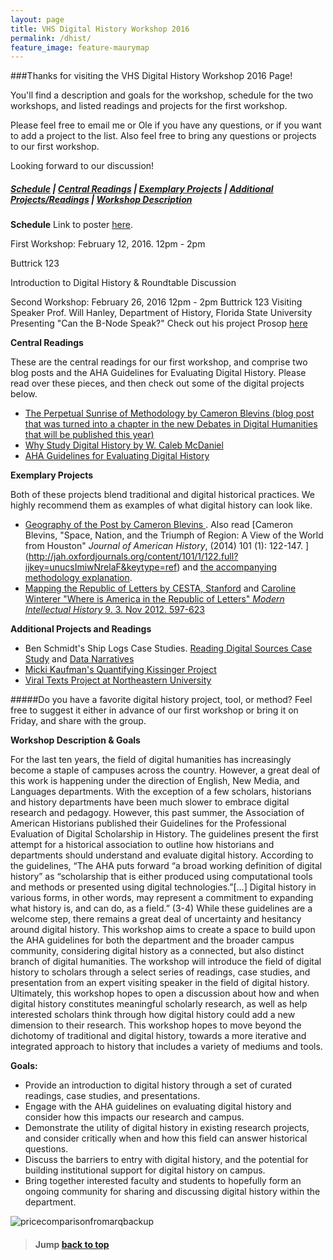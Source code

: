```yaml
---
layout: page
title: VHS Digital History Workshop 2016
permalink: /dhist/
feature_image: feature-maurymap
---
```



###Thanks for visiting the VHS Digital History Workshop 2016 Page! 

You'll find a description and goals for the workshop, schedule for the two workshops, and listed readings and projects for the first workshop.

Please feel free to email me or Ole if you have any questions, or if you want to add a project to the list. Also feel free to bring any questions or projects to our first workshop.

Looking forward to our discussion!

##### [Schedule](#schedule) | [Central Readings](#blogs) | [Exemplary Projects](#papers) | [Additional Projects/Readings](#digitalprojects) | [Workshop Description](#description)


<a name="schedule"></a>
__Schedule__
Link to poster [here](https://drive.google.com/file/d/0B4zUJZnLwaTtTEpyMlFnNUl3T3M/view?usp=sharing).

First Workshop: 
February 12, 2016. 12pm - 2pm

Buttrick 123

Introduction to Digital History & Roundtable Discussion

Second Workshop:
February 26, 2016
12pm - 2pm Buttrick 123
Visiting Speaker Prof. Will Hanley, Department of History, Florida State University
Presenting "Can the B-Node Speak?"
Check out his project Prosop [here](http://www.prosop.org)

<a name="blogs"></a>
__Central Readings__

These are the central readings for our first workshop, and comprise two blog posts and the AHA Guidelines for Evaluating Digital History. Please read over these pieces, and then check out some of the digital projects below.

* [The Perpetual Sunrise of Methodology by Cameron Blevins (blog post that was turned into a chapter in the new Debates in Digital Humanities that will be published this year)](http://www.cameronblevins.org/posts/perpetual-sunrise-methodology/)
* [Why Study Digital History by W. Caleb McDaniel](http://wcm1.web.rice.edu/why-study-digital-history.html) 
* [AHA Guidelines for Evaluating Digital History](https://www.historians.org/Documents/Teaching%20and%20Learning/Current%20Projects/Digital%20Scholarship%20Evaluation/Guidelines%20Dig.%20Scholarship%209.30.2015(0).pdf) 

<a name="papers"></a>
__Exemplary Projects__

Both of these projects blend traditional and digital historical practices. We highly recommend them as examples of what digital history can look like.

* [Geography of the Post by Cameron Blevins ](http://cameronblevins.org/gotp/). Also read [Cameron Blevins, "Space, Nation, and the Triumph of Region: A View of the World from Houston" *Journal of American History*, (2014) 101 (1): 122-147. ]  (http://jah.oxfordjournals.org/content/101/1/122.full?ijkey=unucsImiwNrelaF&keytype=ref) and [the accompanying methodology explanation](https://web.stanford.edu/group/spatialhistory/cgi-bin/site/pub.php?id=93 ). 
* [Mapping the Republic of Letters by CESTA, Stanford](http://republicofletters.stanford.edu) and [Caroline Winterer "Where is America in the Republic of Letters" *Modern Intellectual History* 9. 3. Nov 2012. 597-623](http://journals.cambridge.org/action/displayAbstract?fromPage=online&aid=8732022&fileId=S1479244312000212)  
  
<a name="digitalprojects"></a>
__Additional Projects and Readings__

* Ben Schmidt's Ship Logs Case Studies. [Reading Digital Sources Case Study](http://sappingattention.blogspot.com/2012/11/reading-digital-sources-case-study-in.html) and [Data Narratives](http://sappingattention.blogspot.com/2012/10/data-narratives-and-structural.html)
* [Micki Kaufman's Quantifying Kissinger Project](http://blog.quantifyingkissinger.com/ )
* [Viral Texts Project at Northeastern University](http://viraltexts.org/publications-and-press/) 

#####Do you have a favorite digital history project, tool, or method? Feel free to suggest it either in advance of our first workshop or bring it on Friday, and share with the group.

<a name="description"></a>
__Workshop Description & Goals__

For the last ten years, the field of digital humanities has increasingly become a staple of campuses across the country. However, a great deal of this work is happening under the direction of English, New Media, and Languages departments. With the exception of a few scholars, historians and history departments have been much slower to embrace digital research and pedagogy. However, this past summer, the Association of American Historians published their Guidelines for the Professional Evaluation of Digital Scholarship in History. The guidelines present the first attempt for a historical association to outline how historians and departments should understand and evaluate digital history. According to the guidelines, “The AHA puts forward “a broad working definition of digital history” as “scholarship that is either produced using computational tools and methods or presented using digital technologies.”[…] Digital history in various forms, in other words, may represent a commitment to expanding what history is, and can do, as a field.” (3-4) While these guidelines are a welcome step, there remains a great deal of uncertainty and hesitancy around digital history. This workshop aims to create a space to build upon the AHA guidelines for both the department and the broader campus community, considering digital history as a connected, but also distinct branch of digital humanities. The workshop will introduce the field of digital history to scholars through a select series of readings, case studies, and presentation from an expert visiting speaker in the field of digital history. Ultimately, this workshop hopes to open a discussion about how and when digital history constitutes meaningful scholarly research, as well as help interested scholars think through how digital history could add a new dimension to their research. This workshop hopes to move beyond the dichotomy of traditional and digital history, towards a more iterative and integrated approach to history that includes a variety of mediums and tools. 

__Goals:__

* Provide an introduction to digital history through a set of curated readings, case studies, and presentations.
* Engage with the AHA guidelines on evaluating digital history and consider how this impacts our research and campus.
* Demonstrate the utility of digital history in existing research projects, and consider critically when and how this field can answer historical questions.
* Discuss the barriers to entry with digital history, and the potential for building institutional support for digital history on campus.
* Bring together interested faculty and students to hopefully form an ongoing community for sharing and discussing digital history within the department.


![pricecomparisonfromarqbackup]({{site.url}}/img/post-assets/clappingshia.gif)

> #### Jump [back to top](#backtotop) 

